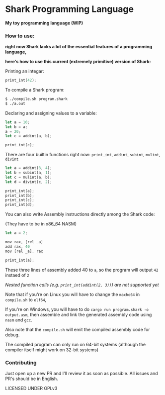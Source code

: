 # Shark Programming Language

**My toy programming language (WIP)**

### How to use:
**right now Shark lacks a lot of the essential features of a programming language,**

**here's how to use this current (extremely primitive) version of Shark:**

Printing an integar:

``` Rust
print_int(42);
```

To compile a Shark program:

``` Bash
$ ./compile.sh program.shark
$ ./a.out
```

Declaring and assigning values to a variable:

``` Rust
let a = 10;
let b = a;
a = 20;
let c = addint(a, b);

print_int(c);
```

There are four builtin functions right now: `print_int`, `addint`, `subint`, `mulint`, `divint`

``` Rust
let a = addint(3, 4);
let b = subint(a, 1);
let c = mulint(a, b);
let d = divint(c, 2);

print_int(a);
print_int(b);
print_int(c);
print_int(d);
```

You can also write Assembly instructions directly among the Shark code:

(They have to be in x86_64 NASM)

``` Rust
let a = 2;

mov rax, [rel _a]
add rax, 40
mov [rel _a], rax

print_int(a);
```

These three lines of assembly added 40 to `a`, so the program will output `42` instaed of `2`

*Nested function calls (e.g. `print_int(addint(2, 3))`) are not supported yet*

Note that if you're on Linux you will have to change the `macho64` in `compile.sh` to `elf64`,

If you're on Windows, you will have to do `cargo run program.shark -o output.asm`, then assemble and link the generated assembly code using `nasm` and `gcc`.

Also note that the `compile.sh` will emit the compiled assembly code for debug.

The compiled program can only run on 64-bit systems (although the compiler itself might work on 32-bit systems)

### Contributing
Just open up a new PR and I'll review it as soon as possible. All issues and PR's should be in English.

LICENSED UNDER GPLv3

